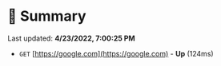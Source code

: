 # 📖 Summary
Last updated: **4/23/2022, 7:00:25 PM**

- `GET` [https://google.com](https://google.com) - **Up** (124ms)
